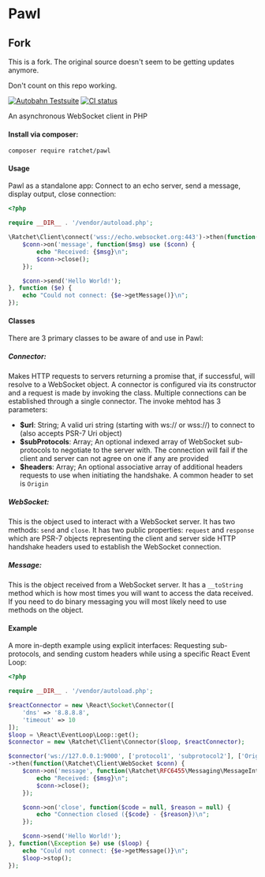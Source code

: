 # Pawl

## Fork

This is a fork. The original source doesn't seem to be getting updates anymore.

Don't count on this repo working.

[![Autobahn Testsuite](https://img.shields.io/badge/Autobahn-passing-brightgreen.svg)](http://socketo.me/reports/pawl/index.html)
[![CI status](https://github.com/ratchetphp/Pawl/workflows/CI/badge.svg)](https://github.com/ratchetphp/Pawl/actions)

An asynchronous WebSocket client in PHP

#### Install via composer:
    composer require ratchet/pawl

#### Usage
Pawl as a standalone app: Connect to an echo server, send a message, display output, close connection:

```php
<?php

require __DIR__ . '/vendor/autoload.php';

\Ratchet\Client\connect('wss://echo.websocket.org:443')->then(function($conn) {
    $conn->on('message', function($msg) use ($conn) {
        echo "Received: {$msg}\n";
        $conn->close();
    });

    $conn->send('Hello World!');
}, function ($e) {
    echo "Could not connect: {$e->getMessage()}\n";
});
```

#### Classes

There are 3 primary classes to be aware of and use in Pawl:

##### Connector:

Makes HTTP requests to servers returning a promise that, if successful, will resolve to a WebSocket object.
 A connector is configured via its constructor and a request is made by invoking the class. Multiple connections can be established through a single connector. The invoke mehtod has 3 parameters:
* **$url**: String; A valid uri string (starting with ws:// or wss://) to connect to (also accepts PSR-7 Uri object)
* **$subProtocols**: Array; An optional indexed array of WebSocket sub-protocols to negotiate to the server with. The connection will fail if the client and server can not agree on one if any are provided
* **$headers**: Array; An optional associative array of additional headers requests to use when initiating the handshake. A common header to set is `Origin`

##### WebSocket:

This is the object used to interact with a WebSocket server. It has two methods: `send` and `close`.
It has two public properties: `request` and `response` which are PSR-7 objects representing the client and server side HTTP handshake headers used to establish the WebSocket connection.

##### Message:

This is the object received from a WebSocket server. It has a `__toString` method which is how most times you will want to access the data received.
If you need to do binary messaging you will most likely need to use methods on the object.

#### Example

A more in-depth example using explicit interfaces: Requesting sub-protocols, and sending custom headers while using a specific React Event Loop:
```php
<?php

require __DIR__ . '/vendor/autoload.php';

$reactConnector = new \React\Socket\Connector([
    'dns' => '8.8.8.8',
    'timeout' => 10
]);
$loop = \React\EventLoop\Loop::get();
$connector = new \Ratchet\Client\Connector($loop, $reactConnector);

$connector('ws://127.0.0.1:9000', ['protocol1', 'subprotocol2'], ['Origin' => 'http://localhost'])
->then(function(\Ratchet\Client\WebSocket $conn) {
    $conn->on('message', function(\Ratchet\RFC6455\Messaging\MessageInterface $msg) use ($conn) {
        echo "Received: {$msg}\n";
        $conn->close();
    });

    $conn->on('close', function($code = null, $reason = null) {
        echo "Connection closed ({$code} - {$reason})\n";
    });

    $conn->send('Hello World!');
}, function(\Exception $e) use ($loop) {
    echo "Could not connect: {$e->getMessage()}\n";
    $loop->stop();
});
```
